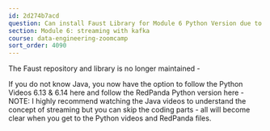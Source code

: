 ```yaml
---
id: 2d274b7acd
question: Can install Faust Library for Module 6 Python Version due to dependency conflicts?
section: Module 6: streaming with kafka
course: data-engineering-zoomcamp
sort_order: 4090
---
```


The Faust repository and library is no longer maintained -

If you do not know Java, you now have the option to follow the Python Videos 6.13 & 6.14 here   and follow the RedPanda Python version here  - NOTE: I highly recommend watching the Java videos to understand the concept of streaming but you can skip the coding parts - all will become clear when you get to the Python videos and RedPanda files.

